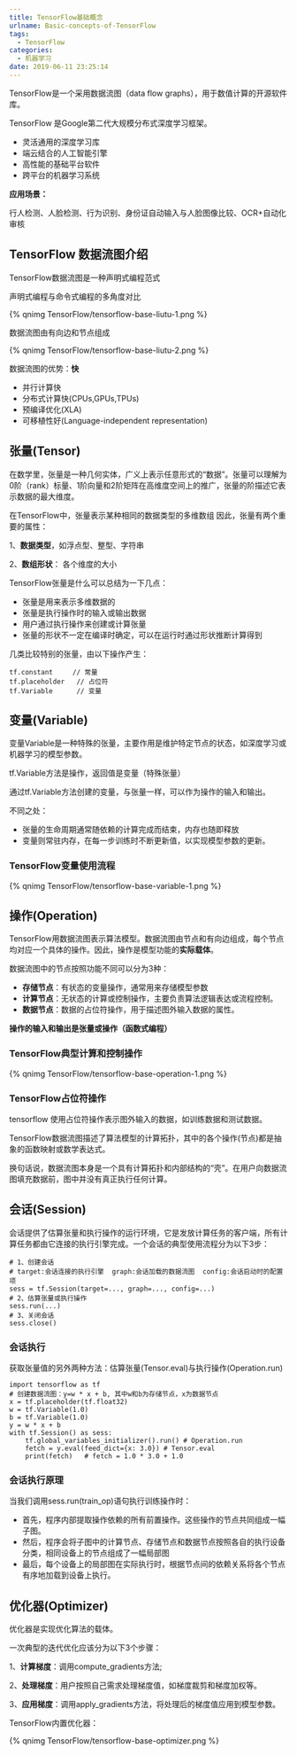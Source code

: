 ```yaml
---
title: TensorFlow基础概念
urlname: Basic-concepts-of-TensorFlow
tags:
  - TensorFlow
categories:
  - 机器学习
date: 2019-06-11 23:25:14
---
```


TensorFlow是一个采用数据流图（data flow graphs），用于数值计算的开源软件库。

TensorFlow 是Google第二代大规模分布式深度学习框架。

- 灵活通用的深度学习库
- 端云结合的人工智能引擎
- 高性能的基础平台软件
- 跨平台的机器学习系统

**应用场景：**

行人检测、人脸检测、行为识别、身份证自动输入与人脸图像比较、OCR+自动化审核


## TensorFlow 数据流图介绍

TensorFlow数据流图是一种声明式编程范式

声明式编程与命令式编程的多角度对比
<!-- ![Alt](/images/articles/2019/TensorFlow/tensorflow-base-liutu-1.png) -->
{% qnimg TensorFlow/tensorflow-base-liutu-1.png %}

数据流图由有向边和节点组成
<!-- ![Alt](/images/articles/2019/TensorFlow/tensorflow-base-liutu-2.png) -->
{% qnimg TensorFlow/tensorflow-base-liutu-2.png %}

数据流图的优势：**快**
- 并行计算快
- 分布式计算快(CPUs,GPUs,TPUs)
- 预编译优化(XLA)
- 可移植性好(Language-independent representation)


## 张量(Tensor)

在数学里，张量是一种几何实体，广义上表示任意形式的“数据”。张量可以理解为0阶（rank）标量、1阶向量和2阶矩阵在高维度空间上的推广，张量的阶描述它表示数据的最大维度。

在TensorFlow中，张量表示某种相同的数据类型的多维数组
因此，张量有两个重要的属性：

1、**数据类型**，如浮点型、整型、字符串

2、**数组形状**： 各个维度的大小

TensorFlow张量是什么可以总结为一下几点：
- 张量是用来表示多维数据的
- 张量是执行操作时的输入或输出数据
- 用户通过执行操作来创建或计算张量
- 张量的形状不一定在编译时确定，可以在运行时通过形状推断计算得到


几类比较特别的张量，由以下操作产生：
```
tf.constant     // 常量
tf.placeholder   // 占位符
tf.Variable      // 变量
```

## 变量(Variable)

变量Variable是一种特殊的张量，主要作用是维护特定节点的状态，如深度学习或机器学习的模型参数。

tf.Variable方法是操作，返回值是变量（特殊张量）

通过tf.Variable方法创建的变量，与张量一样，可以作为操作的输入和输出。

不同之处：
- 张量的生命周期通常随依赖的计算完成而结束，内存也随即释放
- 变量则常驻内存，在每一步训练时不断更新值，以实现模型参数的更新。

### TensorFlow变量使用流程
<!-- ![Alt](/images/articles/2019/TensorFlow/tensorflow-base-variable-1.png) -->
{% qnimg TensorFlow/tensorflow-base-variable-1.png %}


## 操作(Operation)

TensorFlow用数据流图表示算法模型。数据流图由节点和有向边组成，每个节点均对应一个具体的操作。因此，操作是模型功能的**实际载体**。

数据流图中的节点按照功能不同可以分为3种：

* **存储节点**：有状态的变量操作，通常用来存储模型参数
* **计算节点**：无状态的计算或控制操作，主要负责算法逻辑表达或流程控制。
* **数据节点**：数据的占位符操作，用于描述图外输入数据的属性。

**操作的输入和输出是张量或操作（函数式编程）**

### TensorFlow典型计算和控制操作

<!-- ![Alt](/images/articles/2019/TensorFlow/tensorflow-base-operation-1.png) -->
{% qnimg TensorFlow/tensorflow-base-operation-1.png %}

### TensorFlow占位符操作

tensorflow 使用占位符操作表示图外输入的数据，如训练数据和测试数据。

TensorFlow数据流图描述了算法模型的计算拓扑，其中的各个操作(节点)都是抽象的函数映射或数学表达式。

换句话说，数据流图本身是一个具有计算拓扑和内部结构的“壳”。在用户向数据流图填充数据前，图中并没有真正执行任何计算。


## 会话(Session)

会话提供了估算张量和执行操作的运行环境，它是发放计算任务的客户端，所有计算任务都由它连接的执行引擎完成。一个会话的典型使用流程分为以下3步：
```
# 1、创建会话
# target:会话连接的执行引擎  graph:会话加载的数据流图  config:会话启动时的配置项
sess = tf.Session(target=..., graph=..., config=...)
# 2、估算张量或执行操作
sess.run(...)
# 3、关闭会话
sess.close()
```

### 会话执行
获取张量值的另外两种方法：估算张量(Tensor.eval)与执行操作(Operation.run)

```
import tensorflow as tf
# 创建数据流图：y=w * x + b, 其中w和b为存储节点，x为数据节点
x = tf.placeholder(tf.float32)
w = tf.Variable(1.0)
b = tf.Variable(1.0)
y = w * x + b
with tf.Session() as sess:
    tf.global_variables_initializer().run() # Operation.run
    fetch = y.eval(feed_dict={x: 3.0}) # Tensor.eval
    print(fetch)   # fetch = 1.0 * 3.0 + 1.0
```

### 会话执行原理

当我们调用sess.run(train_op)语句执行训练操作时：

- 首先，程序内部提取操作依赖的所有前置操作。这些操作的节点共同组成一幅子图。
- 然后，程序会将子图中的计算节点、存储节点和数据节点按照各自的执行设备分类，相同设备上的节点组成了一幅局部图
- 最后，每个设备上的局部图在实际执行时，根据节点间的依赖关系将各个节点有序地加载到设备上执行。



## 优化器(Optimizer)

优化器是实现优化算法的载体。

一次典型的迭代优化应该分为以下3个步骤：

1、**计算梯度**：调用compute_gradients方法;

2、**处理梯度**：用户按照自己需求处理梯度值，如梯度裁剪和梯度加权等。

3、**应用梯度**：调用apply_gradients方法，将处理后的梯度值应用到模型参数。

TensorFlow内置优化器：
<!-- ![Alt](/images/articles/2019/TensorFlow/tensorflow-base-optimizer.png) -->
{% qnimg TensorFlow/tensorflow-base-optimizer.png %}
